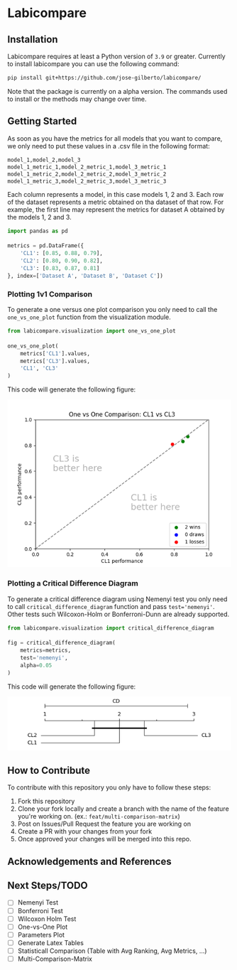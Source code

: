 # Labicompare

## Installation

Labicompare requires at least a Python version of `3.9` or greater. Currently to install labicompare you can use the following command:

```sh
pip install git+https://github.com/jose-gilberto/labicompare/
```
Note that the package is currently on a alpha version. The commands used to install or the methods may change over time.

## Getting Started

As soon as you have the metrics for all models that you want to compare, we only need to put these values in a .csv file in the following format:

```
model_1,model_2,model_3
model_1_metric_1,model_2_metric_1,model_3_metric_1
model_1_metric_2,model_2_metric_2,model_3_metric_2
model_1_metric_3,model_2_metric_3,model_3_metric_3
```

Each column represents a model, in this case models 1, 2 and 3. Each row of the dataset represents a metric obtained on tha dataset of that row. For example, the first line may represent the metrics for dataset A obtained by the models 1, 2 and 3.

```python
import pandas as pd

metrics = pd.DataFrame({
    'CL1': [0.85, 0.88, 0.79],
    'CL2': [0.80, 0.90, 0.82],
    'CL3': [0.83, 0.87, 0.81]
}, index=['Dataset A', 'Dataset B', 'Dataset C'])
```

### Plotting 1v1 Comparison

To generate a one versus one plot comparison you only need to call the `one_vs_one_plot` function from the visualization module.

```python
from labicompare.visualization import one_vs_one_plot

one_vs_one_plot(
    metrics['CL1'].values,
    metrics['CL3'].values,
    'CL1', 'CL3'
)
```

This code will generate the following figure:

![One versus One Example](./docs/assets/one_vs_one_example.png)

### Plotting a Critical Difference Diagram

To generate a critical difference diagram using Nemenyi test you only need to call `critical_difference_diagram` function and pass `test='nemenyi'`. Other tests such Wilcoxon-Holm or Bonferroni-Dunn are already supported.

```python
from labicompare.visualization import critical_difference_diagram

fig = critical_difference_diagram(
    metrics=metrics,
    test='nemenyi',
    alpha=0.05
)
```

This code will generate the following figure:

![CDD Nemenyi](./docs/assets/cdd-nemenyi.png)

## How to Contribute

To contribute with this repository you only have to follow these steps:
1. Fork this repository
2. Clone your fork locally and create a branch with the name of the feature you're working on. (ex.: `feat/multi-comparison-matrix`)
3. Post on Issues/Pull Request the feature you are working on
4. Create a PR with your changes from your fork
5. Once approved your changes will be merged into this repo.

## Acknowledgements and References


## Next Steps/TODO

- [ ] Nemenyi Test
- [ ] Bonferroni Test
- [ ] Wilcoxon Holm Test
- [ ] One-vs-One Plot
- [ ] Parameters Plot
- [ ] Generate Latex Tables
- [ ] Statisticall Comparison (Table with Avg Ranking, Avg Metrics, ...)
- [ ] Multi-Comparison-Matrix
